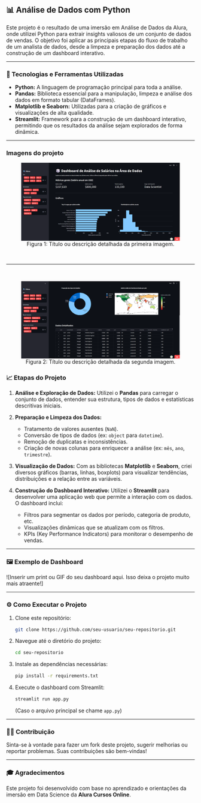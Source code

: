 ## 📊 Análise de Dados com Python

Este projeto é o resultado de uma imersão em Análise de Dados da Alura, onde utilizei Python para extrair insights valiosos de um conjunto de dados de vendas. O objetivo foi aplicar as principais etapas do fluxo de trabalho de um analista de dados, desde a limpeza e preparação dos dados até a construção de um dashboard interativo.

-----

### 🚀 Tecnologias e Ferramentas Utilizadas

  * **Python:** A linguagem de programação principal para toda a análise.
  * **Pandas:** Biblioteca essencial para a manipulação, limpeza e análise dos dados em formato tabular (DataFrames).
  * **Matplotlib e Seaborn:** Utilizadas para a criação de gráficos e visualizações de alta qualidade.
  * **Streamlit:** Framework para a construção de um dashboard interativo, permitindo que os resultados da análise sejam explorados de forma dinâmica.

-----

### Imagens do projeto

<figure>
  <img 
    src="figure/fig1.png" 
    alt="Descrição da Figura 1"
    style="max-width: 100%; height: auto; display: block; margin: 0 auto;"
  >
  <figcaption align="center">Figura 1: Título ou descrição detalhada da primeira imagem.</figcaption>
</figure>

<br>
<hr>
<br>

<figure>
  <img 
    src="figure/fig2.png" 
    alt="Descrição da Figura 2"
    style="max-width: 100%; height: auto; display: block; margin: 0 auto;"
  >
  <figcaption align="center">Figura 2: Título ou descrição detalhada da segunda imagem.</figcaption>
</figure>

### 📈 Etapas do Projeto

1.  **Análise e Exploração de Dados:** Utilizei o **Pandas** para carregar o conjunto de dados, entender sua estrutura, tipos de dados e estatísticas descritivas iniciais.

2.  **Preparação e Limpeza dos Dados:**

      * Tratamento de valores ausentes (`NaN`).
      * Conversão de tipos de dados (ex: `object` para `datetime`).
      * Remoção de duplicatas e inconsistências.
      * Criação de novas colunas para enriquecer a análise (ex: `mês`, `ano`, `trimestre`).

3.  **Visualização de Dados:** Com as bibliotecas **Matplotlib** e **Seaborn**, criei diversos gráficos (barras, linhas, boxplots) para visualizar tendências, distribuições e a relação entre as variáveis.

4.  **Construção do Dashboard Interativo:** Utilizei o **Streamlit** para desenvolver uma aplicação web que permite a interação com os dados. O dashboard inclui:

      * Filtros para segmentar os dados por período, categoria de produto, etc.
      * Visualizações dinâmicas que se atualizam com os filtros.
      * KPIs (Key Performance Indicators) para monitorar o desempenho de vendas.

-----

### 🖼️ Exemplo de Dashboard

\![Inserir um print ou GIF do seu dashboard aqui. Isso deixa o projeto muito mais atraente\!]

-----

### ⚙️ Como Executar o Projeto

1.  Clone este repositório:
    ```bash
    git clone https://github.com/seu-usuario/seu-repositorio.git
    ```
2.  Navegue até o diretório do projeto:
    ```bash
    cd seu-repositorio
    ```
3.  Instale as dependências necessárias:
    ```bash
    pip install -r requirements.txt
    ```
4.  Execute o dashboard com Streamlit:
    ```bash
    streamlit run app.py
    ```
    (Caso o arquivo principal se chame `app.py`)

-----

### 👨‍💻 Contribuição

Sinta-se à vontade para fazer um fork deste projeto, sugerir melhorias ou reportar problemas. Suas contribuições são bem-vindas\!

-----

### 🎓 Agradecimentos

Este projeto foi desenvolvido com base no aprendizado e orientações da imersão em Data Science da **Alura Cursos Online**.

